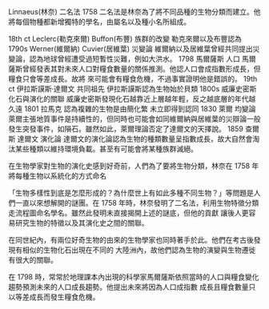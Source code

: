 Linnaeus(林奈) 二名法 1758
二名法是林奈為了將不同品種的生物分類而建立。他將每個物種都新增獨特的學名，由屬名以及種小名所組成。

18th ct Leclerc(勒克來爾) Buffon(布豐) 族群的改變 勒克來爾以及布豐認為
1790s Werner(維爾納) Cuvier(居維葉) 災變論
維爾納以及居維葉曾經共同提出災變論，認為地球曾經遭受過短暫性災難，例如大洪水。
1798 馬爾薩斯 人口
馬爾薩斯曾經發表其對未來人口對糧食數量的關係推測。他認人口會成指數形成長，但糧食只會等差成長。故將
來可能會有糧食危機，不過事實證明他是錯誤的。
19th ct 伊拉斯謨斯·達爾文 共同祖先 伊拉斯謨斯認為生物始於貝類
1800s 威廉史密斯 化石與演化的關聯 威廉史密斯發現化石越靠近上層越年輕，反之越底層的年代越久遠
1801 拉馬克 認為複雜的生物是由簡化繁 未立即得到認同
1830 萊爾 均變論
萊爾主張地質事件是持續性的，但同時也可能會如同維爾納與居維葉的災辯論一般發生突發事件，如隕石。雖然如此，萊爾理論否定了達爾文的天擇說。
1859 查爾斯 達爾文 演化論 達爾文的演化論認為生物的種類數量呈指數成長，故大自然會淘汰某些種類以維持環境負載。甚至有可能會將某種族群滅絕。

在生物學家對生物的演化史感到好奇前，人們為了要將生物分類，林奈在 1758 年將每種生物以系統化的方式命名

「生物多樣性到底是怎麼形成的？為什麼世上有如此多種不同生物？」等問題是人們一直以來想解開的謎團。在
1758 年時，林奈發明了二名法，利用生物特徵分類走流程圖命名學名。雖然此發明未直接揭開上述的謎底，但他的貢獻
讓後人更容易研究生物的特徵以及其演化史之間的關聯。

在同世紀內，有兩位好奇生物的由來的生物學家也同時著手於此。他們在考古後發現有相似的生物化石出現在不同的
大陸洲內，故他們認為生物的演變與生物遷徙有很大的關聯。

在 1798 時，常常於地理課本內出現的科學家馬爾薩斯依照當時的人口與糧食變化趨勢預測未來的人口成長趨勢。他提出未來將因為人口成指數
成長且糧食數量只以等差成長而發生糧食危機。
